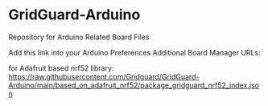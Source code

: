 # GridGuard-Arduino
Repository for Arduino Related Board Files


Add this link into your Arduino Preferences Additional Board Manager URLs:

for Adafruit based nrf52 library:
https://raw.githubusercontent.com/Gridguard/GridGuard-Arduino/main/based_on_adafruit_nrf52/package_gridguard_nrf52_index.json
